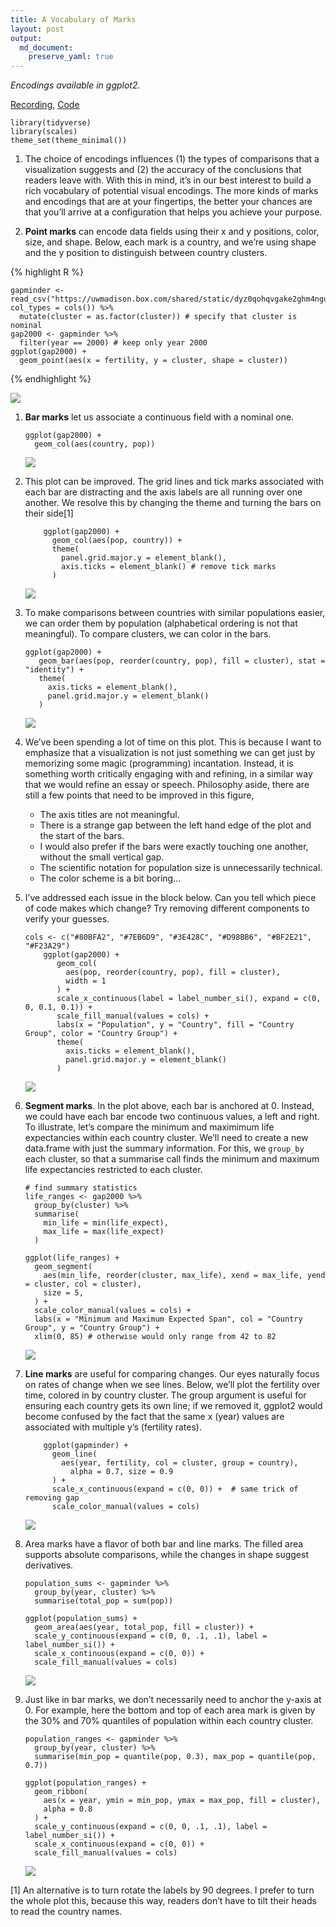 ```yaml
---
title: A Vocabulary of Marks
layout: post
output:
  md_document:
    preserve_yaml: true
---
```


*Encodings available in ggplot2.*

[Recording](https://mediaspace.wisc.edu/media/Week+1+-+3A+A+Vocabulary+of+Marks/1_ke20cnja),
[Code](https://github.com/krisrs1128/stat679_code/blob/main/notes/week1-3.Rmd)

    library(tidyverse)
    library(scales)
    theme_set(theme_minimal())

1.  The choice of encodings influences (1) the types of comparisons that
    a visualization suggests and (2) the accuracy of the conclusions
    that readers leave with. With this in mind, it’s in our best
    interest to build a rich vocabulary of potential visual encodings.
    The more kinds of marks and encodings that are at your fingertips,
    the better your chances are that you’ll arrive at a configuration
    that helps you achieve your purpose.

2.  **Point marks** can encode data fields using their x and y
    positions, color, size, and shape. Below, each mark is a country,
    and we’re using shape and the y position to distinguish between
    country clusters.

{% highlight R %}

    gapminder <- read_csv("https://uwmadison.box.com/shared/static/dyz0qohqvgake2ghm4ngupbltkzpqb7t.csv", col_types = cols()) %>%
      mutate(cluster = as.factor(cluster)) # specify that cluster is nominal
    gap2000 <- gapminder %>%
      filter(year == 2000) # keep only year 2000
    ggplot(gap2000) +
      geom_point(aes(x = fertility, y = cluster, shape = cluster))

{% endhighlight %}

![](/stat679_notes/assets/week1-3/unnamed-chunk-4-1.png)

1.  **Bar marks** let us associate a continuous field with a nominal
    one.

        ggplot(gap2000) +
          geom_col(aes(country, pop))

    ![](/stat679_notes/assets/week1-3/unnamed-chunk-5-1.png)

2.  This plot can be improved. The grid lines and tick marks associated
    with each bar are distracting and the axis labels are all running
    over one another. We resolve this by changing the theme and turning
    the bars on their side\[1\]

            ggplot(gap2000) +
              geom_col(aes(pop, country)) +
              theme(
                panel.grid.major.y = element_blank(),
                axis.ticks = element_blank() # remove tick marks
              )

    ![](/stat679_notes/assets/week1-3/unnamed-chunk-6-1.png)

3.  To make comparisons between countries with similar populations
    easier, we can order them by population (alphabetical ordering is
    not that meaningful). To compare clusters, we can color in the bars.

        ggplot(gap2000) +
           geom_bar(aes(pop, reorder(country, pop), fill = cluster), stat = "identity") +
           theme(
             axis.ticks = element_blank(),
             panel.grid.major.y = element_blank()
           )

    ![](/stat679_notes/assets/week1-3/unnamed-chunk-7-1.png)

4.  We’ve been spending a lot of time on this plot. This is because I
    want to emphasize that a visualization is not just something we can
    get just by memorizing some magic (programming) incantation.
    Instead, it is something worth critically engaging with and
    refining, in a similar way that we would refine an essay or speech.
    Philosophy aside, there are still a few points that need to be
    improved in this figure,

    -   The axis titles are not meaningful.
    -   There is a strange gap between the left hand edge of the plot
        and the start of the bars.
    -   I would also prefer if the bars were exactly touching one
        another, without the small vertical gap.
    -   The scientific notation for population size is unnecessarily
        technical.
    -   The color scheme is a bit boring…

5.  I’ve addressed each issue in the block below. Can you tell which
    piece of code makes which change? Try removing different components
    to verify your guesses.

        cols <- c("#80BFA2", "#7EB6D9", "#3E428C", "#D98BB6", "#BF2E21", "#F23A29")
            ggplot(gap2000) +
               geom_col(
                 aes(pop, reorder(country, pop), fill = cluster),
                 width = 1
               ) +
               scale_x_continuous(label = label_number_si(), expand = c(0, 0, 0.1, 0.1)) +
               scale_fill_manual(values = cols) +
               labs(x = "Population", y = "Country", fill = "Country Group", color = "Country Group") +
               theme(
                 axis.ticks = element_blank(),
                 panel.grid.major.y = element_blank()
               )

    ![](/stat679_notes/assets/week1-3/unnamed-chunk-8-1.png)

6.  **Segment marks**. In the plot above, each bar is anchored at 0.
    Instead, we could have each bar encode two continuous values, a left
    and right. To illustrate, let’s compare the minimum and maximimum
    life expectancies within each country cluster. We’ll need to create
    a new data.frame with just the summary information. For this, we
    `group_by` each cluster, so that a summarise call finds the minimum
    and maximum life expectancies restricted to each cluster.

        # find summary statistics
        life_ranges <- gap2000 %>%
          group_by(cluster) %>%
          summarise(
            min_life = min(life_expect),
            max_life = max(life_expect)
          )

        ggplot(life_ranges) +
          geom_segment(
            aes(min_life, reorder(cluster, max_life), xend = max_life, yend = cluster, col = cluster),
            size = 5,
          ) +
          scale_color_manual(values = cols) +
          labs(x = "Minimum and Maximum Expected Span", col = "Country Group", y = "Country Group") +
          xlim(0, 85) # otherwise would only range from 42 to 82

    ![](/stat679_notes/assets/week1-3/unnamed-chunk-9-1.png)

7.  **Line marks** are useful for comparing changes. Our eyes naturally
    focus on rates of change when we see lines. Below, we’ll plot the
    fertility over time, colored in by country cluster. The group
    argument is useful for ensuring each country gets its own line; if
    we removed it, ggplot2 would become confused by the fact that the
    same x (year) values are associated with multiple y’s (fertility
    rates).

            ggplot(gapminder) +
              geom_line(
                aes(year, fertility, col = cluster, group = country),
                  alpha = 0.7, size = 0.9
              ) +
              scale_x_continuous(expand = c(0, 0)) +  # same trick of removing gap
              scale_color_manual(values = cols)

    ![](/stat679_notes/assets/week1-3/unnamed-chunk-10-1.png)

8.  Area marks have a flavor of both bar and line marks. The filled area
    supports absolute comparisons, while the changes in shape suggest
    derivatives.

        population_sums <- gapminder %>%
          group_by(year, cluster) %>%
          summarise(total_pop = sum(pop))

        ggplot(population_sums) +
          geom_area(aes(year, total_pop, fill = cluster)) +
          scale_y_continuous(expand = c(0, 0, .1, .1), label = label_number_si()) +
          scale_x_continuous(expand = c(0, 0)) +
          scale_fill_manual(values = cols)

    ![](/stat679_notes/assets/week1-3/unnamed-chunk-11-1.png)

9.  Just like in bar marks, we don’t necessarily need to anchor the
    y-axis at 0. For example, here the bottom and top of each area mark
    is given by the 30% and 70% quantiles of population within each
    country cluster.

        population_ranges <- gapminder %>%
          group_by(year, cluster) %>%
          summarise(min_pop = quantile(pop, 0.3), max_pop = quantile(pop, 0.7))

        ggplot(population_ranges) +
          geom_ribbon(
            aes(x = year, ymin = min_pop, ymax = max_pop, fill = cluster),
            alpha = 0.8
          ) +
          scale_y_continuous(expand = c(0, 0, .1, .1), label = label_number_si()) +
          scale_x_continuous(expand = c(0, 0)) +
          scale_fill_manual(values = cols)

    ![](/stat679_notes/assets/week1-3/unnamed-chunk-12-1.png)

\[1\] An alternative is to turn rotate the labels by 90 degrees. I
prefer to turn the whole plot this, because this way, readers don’t have
to tilt their heads to read the country names.
